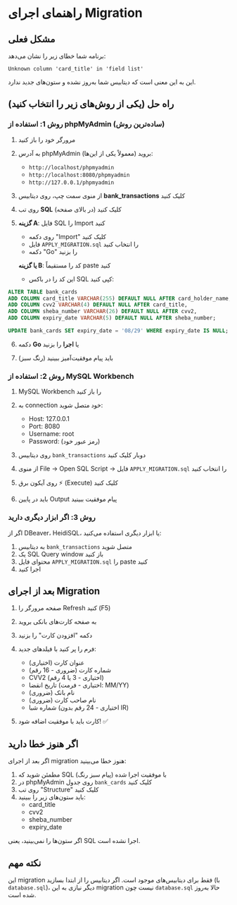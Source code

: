# راهنمای اجرای Migration

## مشکل فعلی
برنامه شما خطای زیر را نشان می‌دهد:
```
Unknown column 'card_title' in 'field list'
```

این به این معنی است که دیتابیس شما به‌روز نشده و ستون‌های جدید ندارد.

## راه حل (یکی از روش‌های زیر را انتخاب کنید)

### روش 1: استفاده از phpMyAdmin (ساده‌ترین روش)

1. مرورگر خود را باز کنید
2. به آدرس phpMyAdmin بروید (معمولاً یکی از این‌ها):
   - `http://localhost/phpmyadmin`
   - `http://localhost:8080/phpmyadmin`
   - `http://127.0.0.1/phpmyadmin`

3. از منوی سمت چپ، روی دیتابیس **bank_transactions** کلیک کنید

4. روی تب **SQL** (در بالای صفحه) کلیک کنید

5. **گزینه A**: فایل SQL را Import کنید
   - روی دکمه "Import" کلیک کنید
   - فایل `APPLY_MIGRATION.sql` را انتخاب کنید
   - دکمه "Go" را بزنید

   **یا گزینه B**: کد را مستقیماً paste کنید
   - این کد را در باکس SQL کپی کنید:

```sql
ALTER TABLE bank_cards
ADD COLUMN card_title VARCHAR(255) DEFAULT NULL AFTER card_holder_name,
ADD COLUMN cvv2 VARCHAR(4) DEFAULT NULL AFTER card_title,
ADD COLUMN sheba_number VARCHAR(26) DEFAULT NULL AFTER cvv2,
ADD COLUMN expiry_date VARCHAR(5) DEFAULT NULL AFTER sheba_number;

UPDATE bank_cards SET expiry_date = '08/29' WHERE expiry_date IS NULL;
```

6. دکمه **Go** یا **اجرا** را بزنید

7. باید پیام موفقیت‌آمیز ببینید (رنگ سبز)

### روش 2: استفاده از MySQL Workbench

1. MySQL Workbench را باز کنید
2. به connection خود متصل شوید:
   - Host: 127.0.0.1
   - Port: 8080
   - Username: root
   - Password: (رمز عبور خود)

3. روی دیتابیس `bank_transactions` دوبار کلیک کنید

4. از منوی File → Open SQL Script → فایل `APPLY_MIGRATION.sql` را انتخاب کنید

5. روی آیکون برق ⚡ (Execute) کلیک کنید

6. باید در پایین Output پیام موفقیت ببینید

### روش 3: اگر ابزار دیگری دارید

اگر از DBeaver، HeidiSQL، یا ابزار دیگری استفاده می‌کنید:
1. به دیتابیس `bank_transactions` متصل شوید
2. یک SQL Query window باز کنید
3. محتوای فایل `APPLY_MIGRATION.sql` را paste کنید
4. اجرا کنید

## بعد از اجرای Migration

1. صفحه مرورگر را Refresh کنید (F5)
2. به صفحه کارت‌های بانکی بروید
3. دکمه "افزودن کارت" را بزنید
4. فرم را پر کنید با فیلدهای جدید:
   - عنوان کارت (اختیاری)
   - شماره کارت (ضروری - 16 رقم)
   - CVV2 (اختیاری - 3 یا 4 رقم)
   - تاریخ انقضا (اختیاری - فرمت: MM/YY)
   - نام بانک (ضروری)
   - نام صاحب کارت (ضروری)
   - شماره شبا (اختیاری - 24 رقم بدون IR)

5. کارت باید با موفقیت اضافه شود! ✅

## اگر هنوز خطا دارید

اگر بعد از اجرای migration هنوز خطا می‌بینید:
1. مطمئن شوید که SQL با موفقیت اجرا شده (پیام سبز رنگ)
2. در phpMyAdmin روی جدول `bank_cards` کلیک کنید
3. روی تب "Structure" کلیک کنید
4. باید ستون‌های زیر را ببینید:
   - card_title
   - cvv2
   - sheba_number
   - expiry_date

اگر ستون‌ها را نمی‌بینید، یعنی SQL اجرا نشده است.

## نکته مهم

این migration فقط برای دیتابیس‌های موجود است. اگر دیتابیس را از ابتدا بسازید (با `database.sql`)، دیگر نیازی به این migration نیست چون `database.sql` حالا به‌روز شده است.
